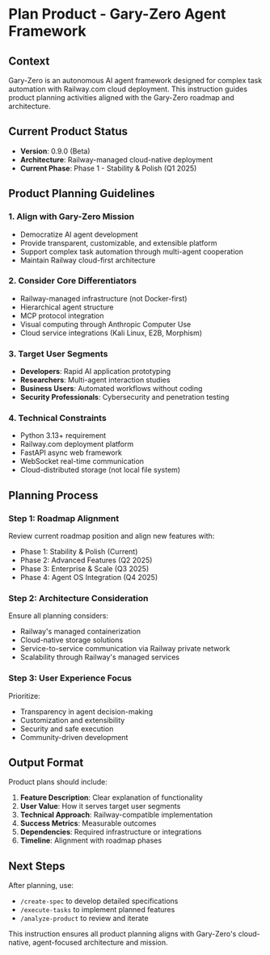 # Plan Product - Gary-Zero Agent Framework


## Context

Gary-Zero is an autonomous AI agent framework designed for complex task automation with Railway.com cloud deployment. This instruction guides product planning activities aligned with the Gary-Zero roadmap and architecture.


## Current Product Status

- **Version**: 0.9.0 (Beta)
- **Architecture**: Railway-managed cloud-native deployment
- **Current Phase**: Phase 1 - Stability & Polish (Q1 2025)


## Product Planning Guidelines

### 1. Align with Gary-Zero Mission

- Democratize AI agent development
- Provide transparent, customizable, and extensible platform
- Support complex task automation through multi-agent cooperation
- Maintain Railway cloud-first architecture

### 2. Consider Core Differentiators

- Railway-managed infrastructure (not Docker-first)
- Hierarchical agent structure
- MCP protocol integration
- Visual computing through Anthropic Computer Use
- Cloud service integrations (Kali Linux, E2B, Morphism)

### 3. Target User Segments

- **Developers**: Rapid AI application prototyping
- **Researchers**: Multi-agent interaction studies
- **Business Users**: Automated workflows without coding
- **Security Professionals**: Cybersecurity and penetration testing

### 4. Technical Constraints

- Python 3.13+ requirement
- Railway.com deployment platform
- FastAPI async web framework
- WebSocket real-time communication
- Cloud-distributed storage (not local file system)


## Planning Process

### Step 1: Roadmap Alignment

Review current roadmap position and align new features with:
- Phase 1: Stability & Polish (Current)
- Phase 2: Advanced Features (Q2 2025)
- Phase 3: Enterprise & Scale (Q3 2025)
- Phase 4: Agent OS Integration (Q4 2025)

### Step 2: Architecture Consideration

Ensure all planning considers:
- Railway's managed containerization
- Cloud-native storage solutions
- Service-to-service communication via Railway private network
- Scalability through Railway's managed services

### Step 3: User Experience Focus

Prioritize:
- Transparency in agent decision-making
- Customization and extensibility
- Security and safe execution
- Community-driven development


## Output Format

Product plans should include:
1. **Feature Description**: Clear explanation of functionality
2. **User Value**: How it serves target user segments
3. **Technical Approach**: Railway-compatible implementation
4. **Success Metrics**: Measurable outcomes
5. **Dependencies**: Required infrastructure or integrations
6. **Timeline**: Alignment with roadmap phases


## Next Steps

After planning, use:
- `/create-spec` to develop detailed specifications
- `/execute-tasks` to implement planned features
- `/analyze-product` to review and iterate

This instruction ensures all product planning aligns with Gary-Zero's cloud-native, agent-focused architecture and mission.
